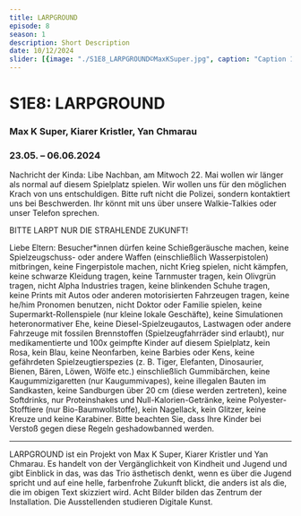 ```yaml
---
title: LARPGROUND
episode: 8
season: 1
description: Short Description
date: 10/12/2024 
slider: [{image: "./S1E8_LARPGROUND©MaxKSuper.jpg", caption: "Caption 1"}]
---
```


# S1E8: LARPGROUND
### Max K Super, Kiarer Kristler, Yan Chmarau
### 23.05. – 06.06.2024
		
Nachricht der Kinda: Libe Nachban, am Mitwoch 22. Mai wollen wir länger als normal auf diesem Spielplatz spielen. Wir wollen uns für den möglichen Krach von uns entschuldigen. Bitte ruft nicht die Polizei, sondern kontaktiert uns bei Beschwerden. Ihr könnt mit uns über unsere Walkie-Talkies oder unser Telefon sprechen.

BITTE LARPT NUR DIE STRAHLENDE ZUKUNFT!

Liebe Eltern: Besucher*innen dürfen keine Schießgeräusche machen, keine Spielzeugschuss- oder andere Waffen (einschließlich Wasserpistolen) mitbringen, keine Fingerpistole machen, nicht Krieg spielen, nicht kämpfen, keine schwarze Kleidung tragen, keine Tarnmuster tragen, kein Olivgrün tragen, nicht Alpha Industries tragen, keine blinkenden Schuhe tragen, keine Prints mit Autos oder anderen motorisierten Fahrzeugen tragen, keine he/him Pronomen benutzen, nicht Doktor oder Familie spielen, keine Supermarkt-Rollenspiele (nur kleine lokale Geschäfte), keine Simulationen heteronormativer Ehe, keine Diesel-Spielzeugautos, Lastwagen oder andere Fahrzeuge mit fossilen Brennstoffen (Spielzeugfahrräder sind erlaubt), nur medikamentierte und 100x geimpfte Kinder auf diesem Spielplatz, kein Rosa, kein Blau, keine Neonfarben, keine Barbies oder Kens, keine gefährdeten Spielzeugtierspezies (z. B. Tiger, Elefanten, Dinosaurier, Bienen, Bären, Löwen, Wölfe etc.) einschließlich Gummibärchen, keine Kaugummizigaretten (nur Kaugummivapes), keine illegalen Bauten im Sandkasten, keine Sandburgen über 20 cm (diese werden zertreten), keine Softdrinks, nur Proteinshakes und Null-Kalorien-Getränke, keine Polyester-Stofftiere (nur Bio-Baumwollstoffe), kein Nagellack, kein Glitzer, keine Kreuze und keine Karabiner. Bitte beachten Sie, dass Ihre Kinder bei Verstoß gegen diese Regeln geshadowbanned werden.

---
LARPGROUND ist ein Projekt von Max K Super, Kiarer Kristler und Yan Chmarau. Es handelt von der Vergänglichkeit von Kindheit und Jugend und gibt Einblick in das, was das Trio ästhetisch denkt, wenn es über die Jugend spricht und auf eine helle, farbenfrohe Zukunft blickt, die anders ist als die, die im obigen Text skizziert wird. Acht Bilder bilden das Zentrum der Installation. Die Ausstellenden studieren Digitale Kunst.



